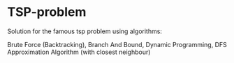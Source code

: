 # TSP-problem

Solution for the famous tsp problem using algorithms:

Brute Force (Backtracking),
Branch And Bound,
Dynamic Programming,
DFS Approximation Algorithm (with closest neighbour)
